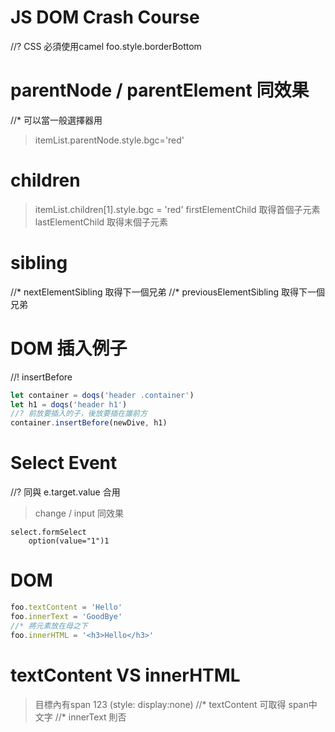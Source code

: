# JS DOM Crash Course

//? CSS 必須使用camel foo.style.borderBottom

# parentNode / parentElement 同效果
//* 可以當一般選擇器用
> itemList.parentNode.style.bgc='red'

# children
> itemList.children[1].style.bgc = 'red'
> firstElementChild 取得首個子元素
> lastElementChild 取得末個子元素

# sibling 
//* nextElementSibling 取得下一個兄弟
//* previousElementSibling 取得下一個兄弟

# DOM 插入例子
//! insertBefore
```js
let container = doqs('header .container')
let h1 = doqs('header h1')
//? 前放要插入的子，後放要插在誰前方
container.insertBefore(newDive, h1) 
```


# Select Event
//? 同與 e.target.value 合用
> change / input 同效果
```pug
select.formSelect
    option(value="1")1
```

# DOM
```js
foo.textContent = 'Hello'
foo.innerText = 'GoodBye'
//* 將元素放在母之下
foo.innerHTML = '<h3>Hello</h3>' 
```
# textContent VS innerHTML
> 目標內有span 123  (style: display:none)
//* textContent 可取得 span中文字
//* innerText 則否